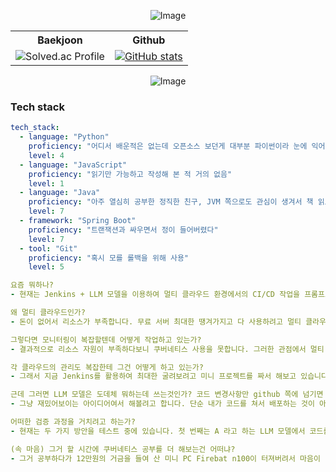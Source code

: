 <!-- 피스피스~! -->
<div align="center">
  
![Image](https://github.com/user-attachments/assets/d83fdcd1-e598-4815-9bfb-1d0e66045518)

<table>
  <tr>
    <th>Baekjoon</th>
    <th>Github</th>
  </tr>
  <tr>
    <td align="center">
      <!-- 백준 등급 이미지 -->
      <img 
        src="https://mazassumnida.wtf/api/v2/generate_badge?boj=jhb9904" 
        alt="Solved.ac Profile"
      />
    </td>
    <td align="center">
      <!-- 깃허브 통계 이미지 -->
      <a href="https://github.com/anuraghazra/github-readme-stats">
        <img 
          src="https://github-readme-stats.vercel.app/api?username=onestar99&show_icons=true" 
          alt="GitHub stats" 
        />
      </a>
    </td>
  </tr>
</table>



![Image](https://github.com/user-attachments/assets/3df7ad94-92e5-410e-959e-1b134754a268)
</div>

### Tech stack
```yaml
tech_stack:
  - language: "Python"
    proficiency: "어디서 배운적은 없는데 오픈소스 보던게 대부분 파이썬이라 눈에 익어버리고 어떤게 좋은 코드인지 구분이 가기 시작"
    level: 4
  - language: "JavaScript"
    proficiency: "읽기만 가능하고 작성해 본 적 거의 없음"
    level: 1
  - language: "Java"
    proficiency: "아주 열심히 공부한 정직한 친구, JVM 쪽으로도 관심이 생겨서 책 읽으며 공부 중"
    level: 7
  - framework: "Spring Boot"
    proficiency: "트랜잭션과 싸우면서 정이 들어버렸다"
    level: 7
  - tool: "Git"
    proficiency: "혹시 모를 롤백을 위해 사용"
    level: 5
```

```yaml
요즘 뭐하나?
- 현재는 Jenkins + LLM 모델을 이용하여 멀티 클라우드 환경에서의 CI/CD 작업을 프롬프트와 자연어만으로 자동으로 config 값들을 수정하는 프로젝트를 비밀리에 진행하고 있습니다.

왜 멀티 클라우드인가?
- 돈이 없어서 리소스가 부족합니다. 무료 서버 최대한 땡겨가지고 다 사용하려고 멀티 클라우드로 전환했습니다. 덕분에 관리하기가 너무 복잡해져서 이를 통합적으로 쉽게 관리하기 위해 여러 방법으로 작업 중입니다.

그렇다면 모니터링이 복잡할텐데 어떻게 작업하고 있는가?
- 결과적으로 리소스 자원이 부족하다보니 쿠버네티스 사용을 못합니다. 그러한 관점에서 멀티 클라우드에 있는 각기 서버들의 메트릭 데이터들을 중앙 클라우드(임의의 클라우드)쪽으로 프로메테우스로 통합 전송한 후, 그라파나를 사용하여 관리소스들을 모니터링을 합니다. 월페이퍼 엔진이라는 배경화면을 만들 수 있는 엔진이 있는데, 이걸로 처음에 자바스크립트로 json API를 받아 모니터링 해보려고 했다가 그라파나를 발견해서 써보고 있는데 만족스럽습니다.

각 클라우드의 관리도 복잡한테 그건 어떻게 하고 있는가?
- 그래서 지금 Jenkins를 활용하여 최대한 굴려보려고 미니 프로젝트를 짜서 해보고 있습니다. 클라우드 독립 환경만 지금 5개로 굴려지고 있습니다. 이러다보니 VPC도 설정을 못하고 각기 서버에서 최대한 보안성을 높이기 위해 해당되는 서버들간의 IP만 통신 교류가 진행되야 합니다. 이를 위해 Config 서버를 따로 두고 각 클라우드 환경에서 유기적으로 방화벽을 조정해줘야 합니다. Config 서버가 변경될 때에는 해당 Config 서버의 주소를 다른 서버들에서 변경을 해줘야 합니다. 이를 위해 현재 작업 하고 있는 것이 Jenkins 작업입니다. 해당 프로젝트의 github 배포 서버에서 변동을 주면 자동으로 CI/CD 작업을 할 수 있도록 docker 이미지화와 변경을 자동화하는 작업을 하고 있습니다.

근데 그러면 LLM 모델은 도데체 뭐하는데 쓰는것인가? 코드 변경사항만 github 쪽에 넘기면 config 관련 내용들이 전부 수정되는 것이 아닌가?
- 그냥 재밌어보이는 아이디어여서 해볼려고 합니다. 단순 내가 코드를 쳐서 배포하는 것이 아닌, LLM을 최대한 활용하여 해당 ip 주소들에 대한 프롬프트와 내용만을 변경해달라고 요청하면 자동으로 서비스에 적용되는 것을 보고 싶습니다. 현재 고민중에 있는 것은 LLM 모델이 만든 코드에 대한 검증입니다. 코드의 검증이 마쳐진 후에야 github 쪽으로 push 작업을 할 수 있습니다. LLM 모델이 만든 코드에 대한 신용도가 아직까지는 떨어짐에 있어서 그렇습니다. 사실 LLM 에게 코드를 만들어달라고 하고 내가 그것을 보고 확인한 후에 Deploy 하도록 하는 작업은 어렵지 않습니다. 하지만 제가 하고 싶은 것은 그야말로 AI에 대한 완전한 신용을 가지는 Tool입니다. 그렇기에 프롬프트와 자연어를 적용하면, 사용자가 내용을 확인하는 것이 아닌 알아서 작업이 마쳐져야 하는 것입니다.

어떠한 검증 과정을 거치려고 하는가?
- 현재는 두 가지 방안을 테스트 중에 있습니다. 첫 번째는 A 라고 하는 LLM 모델에서 코드를 만든 후, B 라는 다른 LLM 모델에서 비교를 하는 것입니다. 기존 코드와 A 코드를 비교 하여 해당 변동 사항이 맞는지 B 모델에게 검증하는 것입니다. 두 번째 방법은 A 모델과 B 모델간 GAN(적대적 생성 신경망) 방법을 이용하는 것입니다. 해당 코드를 두 모델간 경쟁 체제에서 더 올바른 코드를 추출하게 하는 방식입니다. 현재까지는 첫 번째 방법을 통한 방법이 구현도 면에서는 어렵지 않고 적용하기 괜찮아보여 개발을 진행 중에 있습니다. 두 번째 방법은 모델 간 결과를 서로에게 넘기면서 새롭게 추론하는 방식으로 할 수 있을 것 같은데, 어느 정도로 서로에게 데이터를 핑퐁해야 좋은 결과 값을 넘겨 줄 수 있을지는 테스트를 진행해 봐야 합니다. 이는 한 코드 문단에 대한 얘기일수도 있고, 해당 프로젝트가 가지는 전체 코드에 대해 해당할 수도 있습니다.

(속 마음) 그거 할 시간에 쿠버네티스 공부를 더 해보는건 어떠냐?
- 그거 공부하다가 12만원의 거금을 들여 산 미니 PC Firebat n100이 터져버려서 마음이 너무 아파니까 지금은 못한다. 사실 쿠버네티스를 쓰더라도 로컬에서 연습은 되겠지만 그걸 검증하고 JMeter 같은 걸로 테스트 할 수 있는 환경이 전혀 없어서 못 쓴다. 나도 공부하고 싶다.
```
